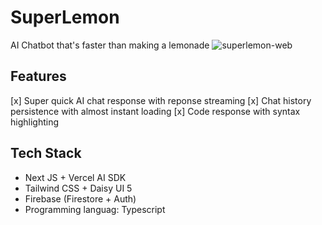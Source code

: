 # SuperLemon
AI Chatbot that's faster than making a lemonade
![superlemon-web](https://github.com/user-attachments/assets/5ddbed56-35f8-4820-826e-ee24f066b402)

## Features
[x] Super quick AI chat response with reponse streaming
[x] Chat history persistence with almost instant loading
[x] Code response with syntax highlighting

## Tech Stack
- Next JS + Vercel AI SDK
- Tailwind CSS + Daisy UI 5
- Firebase (Firestore + Auth)
- Programming languag: Typescript